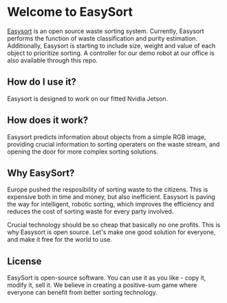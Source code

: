 # Welcome to EasySort

[Easysort](https://github.com/EasySort/easysort) is an open source waste sorting system. Currently, Easysort performs the function of waste classification and purity estimation. Additionally, Easysort is starting to include size, weight and value of each object to prioritize sorting. A controller for our demo robot at our office is also available through this repo.

## How do I use it?

Easysort is designed to work on our fitted Nvidia Jetson.

## How does it work?

Easysort predicts information about objects from a simple RGB image, providing crucial information to sorting operaters on the waste stream, and opening the door for more complex sorting solutions.

## Why EasySort?

Europe pushed the resposibility of sorting waste to the citizens. This is expensive both in time and money, but also inefficient. Easysort is paving the way for intelligent, robotic sorting, which improves the efficiency and reduces the cost of sorting waste for every party involved.

Crucial technology should be so cheap that basically no one profits. This is why Easysort is open source. Let's make one good solution for everyone, and make it free for the world to use.

## License

EasySort is open-source software. You can use it as you like - copy it, modify it, sell it. We believe in creating a positive-sum game where everyone can benefit from better sorting technology.
